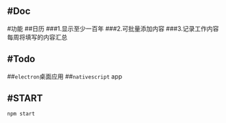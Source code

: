 #Doc
---------------------------------
#功能
##日历
###1.显示至少一百年
###2.可批量添加内容
###3.记录工作内容每周将填写的内容汇总

#Todo
---------------------------------
##`electron`桌面应用
##`nativescript` app

#START
----------------------------------
```javacript
npm start
```
